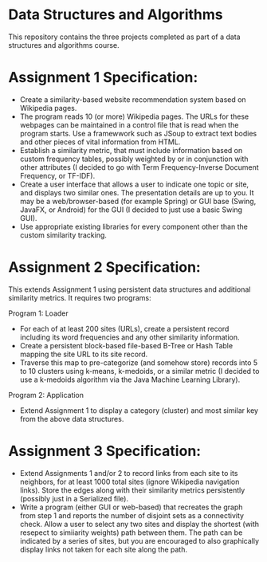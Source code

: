 # Data Structures and Algorithms
This repository contains the three projects completed as part of a data structures and algorithms course.

# Assignment 1 Specification:
* Create a similarity-based website recommendation system based on Wikipedia pages.
* The program reads 10 (or more) Wikipedia pages. The URLs for these webpages can be maintained in a control file that is read when the program starts. Use a framewwork such as JSoup to extract text bodies and other pieces of vital information from HTML.
* Establish a similarity metric, that must include information based on custom frequency tables, possibly weighted by or in conjunction with other attributes (I decided to go with Term Frequency-Inverse Document Frequency, or TF-IDF).
* Create a user interface that allows a user to indicate one topic or site, and displays two similar ones. The presentation details are up to you. It may be a web/browser-based (for example Spring) or GUI base (Swing, JavaFX, or Android) for the GUI (I decided to just use a basic Swing GUI).
* Use appropriate existing libraries for every component other than the custom similarity tracking.

# Assignment 2 Specification:
This extends Assignment 1 using persistent data structures and additional similarity metrics. It requires two programs:

Program 1: Loader
* For each of at least 200 sites (URLs), create a persistent record including its word frequencies and any other similarity information.
* Create a persistent block-based file-based B-Tree or Hash Table mapping the site URL to its site record.
* Traverse this map to pre-categorize (and somehow store) records into 5 to 10 clusters using k-means, k-medoids, or a similar metric (I decided to use a k-medoids algorithm via the Java Machine Learning Library).

Program 2: Application
* Extend Assignment 1 to display a category (cluster) and most similar key from the above data structures.

# Assignment 3 Specification:
* Extend Assignments 1 and/or 2 to record links from each site to its neighbors, for at least 1000 total sites (ignore Wikipedia navigation links). Store the edges along with their similarity metrics persistently (possibly just in a Serialized file).
* Write a program (either GUI or web-based) that recreates the graph from step 1 and reports the number of disjoint sets as a connectivity check. Allow a user to select any two sites and display the shortest (with resepect to simiiarity weights) path between them. The path can be indicated by a series of sites, but you are encouraged to also graphically display links not taken for each site along the path.
